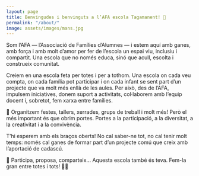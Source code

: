 ```yaml
---
layout: page
title: Benvingudes i benvinguts a l’AFA escola Tagamanent! 🎉
permalink: "/about/"
image: assets/images/mans.jpg
---
```



Som l’AFA — l’Associació de Famílies d’Alumnes — i estem aquí amb ganes, amb força i amb molt d’amor per fer de l’escola un espai viu, inclusiu i compartit. Una escola que no només educa, sinó que acull, escolta i construeix comunitat.

Creiem en una escola feta per totes i per a tothom. Una escola on cada veu compta, on cada família pot participar i on cada infant se sent part d’un projecte que va molt més enllà de les aules. Per això, des de l’AFA, impulsem iniciatives, donem suport a activitats, col·laborem amb l’equip docent i, sobretot, fem xarxa entre famílies.

🎨 Organitzem festes, tallers, xerrades, grups de treball i molt més! Però el més important és que obrim portes. Portes a la participació, a la diversitat, a la creativitat i a la convivència.

T’hi esperem amb els braços oberts! No cal saber-ne tot, no cal tenir molt temps: només cal ganes de formar part d’un projecte comú que creix amb l’aportació de cadascú.

💬 Participa, proposa, comparteix... Aquesta escola també és teva.
Fem-la gran entre totes i tots! 💪✨